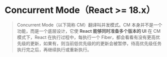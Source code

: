 # Concurrent Mode（React >= 18.x）

> Concurrent Mode（以下简称 CM）翻译叫并发模式。CM 本身并不是一个功能，而是一个底层设计，它使 **React 能够同时准备多个版本的 UI**
> 在 CM 模式下，React 在执行过程中，每执行一个 Fiber，都会看看有没有更高优先级的更新，如果有，则当前低优先级的的更新会被暂停，待高优先级任务执行完之后，再继续执行或重新执行。
